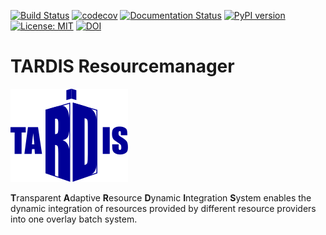 [![Build Status](https://travis-ci.org/MatterMiners/tardis.svg?branch=master)](https://travis-ci.org/MatterMiners/tardis)
[![codecov](https://codecov.io/gh/MatterMiners/tardis/branch/master/graph/badge.svg)](https://codecov.io/gh/MatterMiners/tardis)
[![Documentation Status](https://readthedocs.org/projects/tardis-resourcemanager/badge/?version=latest)](https://tardis-resourcemanager.readthedocs.io/en/latest/?badge=latest)
[![PyPI version](https://badge.fury.io/py/cobald-tardis.svg)](https://badge.fury.io/py/cobald-tardis)
[![License: MIT](https://img.shields.io/badge/License-MIT-yellow.svg)](https://github.com/MatterMiners/tardis/blob/master/LICENSE.txt)
[![DOI](https://zenodo.org/badge/132791417.svg)](https://zenodo.org/badge/latestdoi/132791417)

# TARDIS Resourcemanager

![](docs/pics/TARDIS_logo.svg)

**T**ransparent **A**daptive **R**esource **D**ynamic **I**ntegration **S**ystem 
enables the dynamic integration of resources provided by different resource
providers into one overlay batch system.
